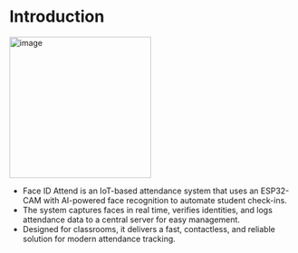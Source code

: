 # Introduction
<img width="250" alt="image" src="https://github.com/user-attachments/assets/0f3917de-76d2-441e-b777-fd996f000896">

- Face ID Attend is an IoT-based attendance system that uses an ESP32-CAM with AI-powered face recognition to automate student check-ins.
- The system captures faces in real time, verifies identities, and logs attendance data to a central server for easy management.
- Designed for classrooms, it delivers a fast, contactless, and reliable solution for modern attendance tracking.
